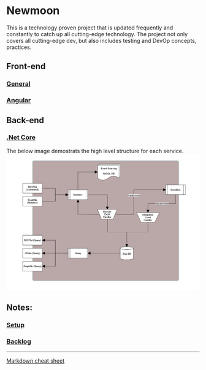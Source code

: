# **Newmoon**

This is a technology proven project that is updated frequently and constantly to catch up all cutting-edge technology. The project not only covers all cutting-edge dev, but also includes testing and DevOp concepts, practices. 
 
## Front-end
### [General](./docs/frontend/general.md)  
### [Angular](./docs/frontend/angular.md)  

## Back-end
 ### [.Net Core](./docs/backend/dotnet_core.md)  

The below image demostrats the high level structure for each service.
![High-level structure](./docs/backend/dotnet_core/CQRS.png)

## Notes:

### [Setup](./docs/setup.md)  
### [Backlog](./docs/backlog.md)

---
[Markdown cheat sheet ](https://github.com/adam-p/markdown-here/wiki/Markdown-Cheatsheet)